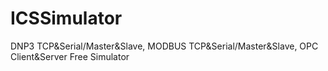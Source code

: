 # ICSSimulator
DNP3 TCP&amp;Serial/Master&amp;Slave, MODBUS TCP&amp;Serial/Master&amp;Slave, OPC Client&amp;Server Free Simulator
